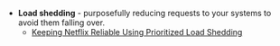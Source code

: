 - __Load shedding__ - purposefully reducing requests to your systems to avoid them falling over.
    - [Keeping Netflix Reliable Using Prioritized Load Shedding](https://netflixtechblog.com/keeping-netflix-reliable-using-prioritized-load-shedding-6cc827b02f94)

